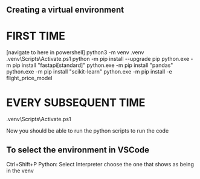 ## Creating a virtual environment
# FIRST TIME
[navigate to here in powershell]
python3 -m venv .venv
.venv\Scripts\Activate.ps1
python -m pip install --upgrade pip
python.exe -m pip install "fastapi[standard]"
python.exe -m pip install "pandas"
python.exe -m pip install "scikit-learn"
python.exe -m pip install -e flight_price_model

# EVERY SUBSEQUENT TIME
.venv\Scripts\Activate.ps1

Now you should be able to run the python scripts to run the code

## To select the environment in VSCode
Ctrl+Shift+P
Python: Select Interpreter
choose the one that shows as being in the venv